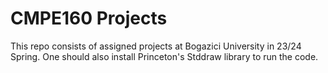 # CMPE160 Projects

This repo consists of assigned projects at Bogazici University in 23/24 Spring.
One should also install Princeton's Stddraw library to run the code.
